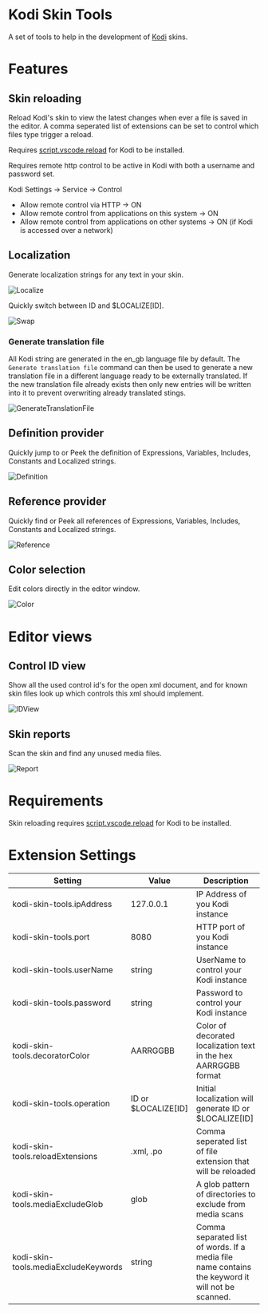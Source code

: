 # Kodi Skin Tools

A set of tools to help in the development of [Kodi](http://kodi.tv/) skins.

# Features

## Skin reloading

Reload Kodi's skin to view the latest changes when ever a file is saved in the editor. A comma seperated list of extensions can be set to control which files type trigger a reload.

Requires [script.vscode.reload](https://github.com/roidy/script.vscode.reload/releases/download/v0.1.0/script.vscode.reload.zip) for Kodi to be installed.

Requires remote http control to be active in Kodi with both a username and password set.

Kodi Settings -> Service -> Control
 - Allow remote control via HTTP -> ON
 - Allow remote control from applications on this system -> ON
 - Allow remote control from applications on other systems -> ON (if Kodi is accessed over a network)

## Localization

Generate localization strings for any text in your skin.

![Localize](resources/readme/localize.gif)

Quickly switch between ID and $LOCALIZE[ID].

![Swap](resources/readme/swap.gif)

### Generate translation file

All Kodi string are generated in the en_gb language file by default. The `Generate translation file` command
can then be used to generate a new translation file in a different language ready to be externally translated. If the new translation file already exists then only new entries will be written into it to prevent overwriting already translated stings.

![GenerateTranslationFile](resources/readme/generate_translation.gif)

## Definition provider

Quickly jump to or Peek the definition of Expressions, Variables, Includes, Constants and Localized strings.

![Definition](resources/readme/definition.gif)

## Reference provider

Quickly find or Peek all references of Expressions, Variables, Includes, Constants and Localized strings.

![Reference](resources/readme/reference.gif)

## Color selection
Edit colors directly in the editor window.

![Color](resources/readme/color.gif)

# Editor views
## Control ID view
Show all the used control id's for the open xml document, and for known skin files look up which controls this xml should implement.

![IDView](resources/readme/idview.jpg)

## Skin reports
Scan the skin and find any unused media files.

![Report](resources/readme/report.jpg)


# Requirements

Skin reloading requires [script.vscode.reload](https://github.com/roidy/script.vscode.reload/releases/download/v0.1.0/script.vscode.reload.zip) for Kodi to be installed.

# Extension Settings

| Setting | Value | Description |
| --- | --- | --- |
| kodi-skin-tools.ipAddress | 127.0.0.1 | IP Address of you Kodi instance |
| kodi-skin-tools.port | 8080 | HTTP port of you Kodi instance |
| kodi-skin-tools.userName | string | UserName to control your Kodi instance |
| kodi-skin-tools.password | string | Password to control your Kodi instance |
| kodi-skin-tools.decoratorColor | AARRGGBB | Color of decorated localization text in the hex AARRGGBB format |
| kodi-skin-tools.operation | ID or $LOCALIZE[ID] | Initial localization will generate ID or $LOCALIZE[ID] |
| kodi-skin-tools.reloadExtensions | .xml, .po | Comma seperated list of file extension that will be reloaded |
| kodi-skin-tools.mediaExcludeGlob | glob | A glob pattern of directories to exclude from media scans |
| kodi-skin-tools.mediaExcludeKeywords| string | Comma separated list of words. If a media file name contains the keyword it will not be scanned. |
